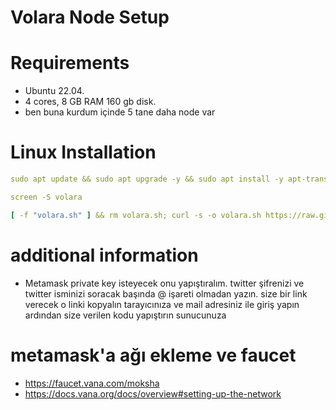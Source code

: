 # Volara Node Setup
# Requirements
- Ubuntu 22.04.
- 4 cores, 8 GB RAM 160 gb disk.
- ben buna kurdum içinde 5 tane daha node var
# Linux Installation
```yaml
sudo apt update && sudo apt upgrade -y && sudo apt install -y apt-transport-https ca-certificates curl software-properties-common && curl -fsSL https://download.docker.com/linux/ubuntu/gpg | sudo gpg --dearmor -o /usr/share/keyrings/docker-archive-keyring.gpg && echo "deb [arch=$(dpkg --print-architecture) signed-by=/usr/share/keyrings/docker-archive-keyring.gpg] https://download.docker.com/linux/ubuntu $(lsb_release -cs) stable" | sudo tee /etc/apt/sources.list.d/docker.list > /dev/null && sudo apt update && sudo apt install -y docker-ce docker-ce-cli containerd.io
```
>
```yaml
screen -S volara
```
>
```yaml
[ -f "volara.sh" ] && rm volara.sh; curl -s -o volara.sh https://raw.githubusercontent.com/volaradlp/minercli/refs/heads/main/run_docker.sh && chmod +x volara.sh && ./volara.sh
```
>
# additional information
- Metamask private key isteyecek onu yapıştıralım. twitter şifrenizi ve twitter isminizi soracak başında @ işareti olmadan yazın.
size bir link verecek o linki kopyalın tarayıcınıza ve mail adresiniz ile giriş yapın ardından size verilen kodu yapıştırın sunucunuza
# metamask'a ağı ekleme ve faucet
- https://faucet.vana.com/moksha
- https://docs.vana.org/docs/overview#setting-up-the-network
